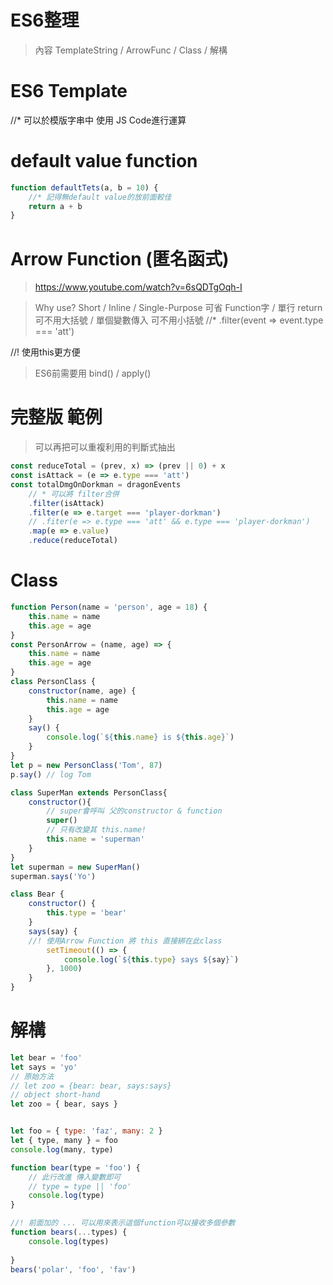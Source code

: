 # ES6整理
> 內容 TemplateString / ArrowFunc / Class / 解構

# ES6 Template
//* 可以於模版字串中 使用 JS Code進行運算

# default value function
```js
function defaultTets(a, b = 10) {
    //* 記得無default value的放前面較佳
    return a + b
}
```

# Arrow Function (匿名函式)
> https://www.youtube.com/watch?v=6sQDTgOqh-I

> Why use?  Short / Inline / Single-Purpose
> 可省 Function字 / 單行 return 可不用大括號 / 單個變數傳入 可不用小括號
//* .filter(event => event.type === 'att')

//! 使用this更方便
> ES6前需要用 bind() / apply()

# 完整版 範例
> 可以再把可以重複利用的判斷式抽出
```js
const reduceTotal = (prev, x) => (prev || 0) + x
const isAttack = (e => e.type === 'att')
const totalDmgOnDorkman = dragonEvents
    // * 可以將 filter合併
    .filter(isAttack)
    .filter(e => e.target === 'player-dorkman')
    // .fiter(e => e.type === 'att' && e.type === 'player-dorkman')
    .map(e => e.value)
    .reduce(reduceTotal)
```

# Class
```js
function Person(name = 'person', age = 18) {
    this.name = name
    this.age = age 
}
const PersonArrow = (name, age) => {
    this.name = name
    this.age = age
}
class PersonClass {
    constructor(name, age) {
        this.name = name
        this.age = age
    }
    say() {
        console.log(`${this.name} is ${this.age}`)
    }
}
let p = new PersonClass('Tom', 87)
p.say() // log Tom

class SuperMan extends PersonClass{
    constructor(){
        // super會呼叫 父的constructor & function
        super()
        // 只有改變其 this.name!
        this.name = 'superman'
    }
}
let superman = new SuperMan()
superman.says('Yo')

class Bear {
    constructor() {
        this.type = 'bear'
    }
    says(say) {
    //! 使用Arrow Function 將 this 直接綁在此class
        setTimeout(() => {
            console.log(`${this.type} says ${say}`)
        }, 1000)
    }
}
```

# 解構
```js
let bear = 'foo'
let says = 'yo'
// 原始方法
// let zoo = {bear: bear, says:says}
// object short-hand
let zoo = { bear, says }


let foo = { type: 'faz', many: 2 }
let { type, many } = foo
console.log(many, type)

function bear(type = 'foo') {
    // 此行改進 傳入變數即可
    // type = type || 'foo'
    console.log(type)
}

//! 前面加的 ... 可以用來表示這個function可以接收多個參數
function bears(...types) {
    console.log(types)
    
}
bears('polar', 'foo', 'fav')
```